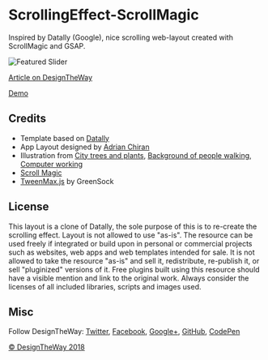 # ScrollingEffect-ScrollMagic

 Inspired by Datally (Google), nice scrolling web-layout created with ScrollMagic and GSAP.

![Featured Slider](http://www.designtheway.com/wp-content/uploads/ScrollingEffect-ScrollMagic_GitHub.jpg)

[Article on DesignTheWay](http://www.designtheway.com/?p=1158)

[Demo](http://www.designtheway.com/development/ScrollingEffectScrollMagic/)


## Credits

- Template based on [Datally](https://datally.google.com/)
- App Layout designed by [Adrian Chiran](https://dribbble.com/shots/2398307-Phoenix-UI-Vol-1-for-iPhone-6-Free-PSD-Sketch)
- Illustration from [City trees and plants](https://www.freepik.com/free-vector/city-trees-and-plants_811161.htm), [Background of people walking](https://www.freepik.com/free-vector/background-of-people-walking-in-flat-design_1350844.htm), [Computer working](https://www.freepik.com/free-vector/computer-working-flat_1538961.htm)
- [Scroll Magic](http://scrollmagic.io/)
- [TweenMax.js](https://greensock.com/gsap) by GreenSock

## License
This layout is a clone of Datally, the sole purpose of this is to re-create the scrolling effect. Layout is not allowed to use "as-is". The resource can be used freely if integrated or build upon in personal or commercial projects such as websites, web apps and web templates intended for sale. It is not allowed to take the resource "as-is" and sell it, redistribute, re-publish it, or sell "pluginized" versions of it. Free plugins built using this resource should have a visible mention and link to the original work. Always consider the licenses of all included libraries, scripts and images used.

## Misc

Follow DesignTheWay: [Twitter](https://twitter.com/Design_the_way), [Facebook](https://www.facebook.com/designtheway1/), [Google+](https://plus.google.com/u/0/b/100793649379288351553/), [GitHub](https://github.com/projapati66), [CodePen](https://codepen.io/anandaprojapati)


[© DesignTheWay 2018](http://www.designtheway.com)
